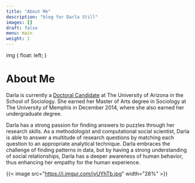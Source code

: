 ```yaml
---
title: "About Me"
description: "blog for Darla Still"
images: []
draft: false
menu: main
weight: 1
---
```

<html>
  img {
  float: left;
}
<head>
</head>
<body>

<h1>About Me</h1>

<p>Darla is currently a <a href="https://sociology.arizona.edu/user/darla-still">Doctoral Candidate</a> at The University of Arizona in the School of Sociology. She earned her Master of Arts degree in Sociology at The University of Memphis in December 2014, where she also earned her undergraduate degree.</p>

<p>Darla has a strong passion for finding answers to puzzles through her research skills. As a methodologist and computational social scientist, Darla is able to answer a multitude of research questions by matching each question to an appropriate analytical technique. Darla embraces the challenge of finding patterns in data, but by having a strong understanding of social relationships, Darla has a deeper awareness of human behavior, thus enhancing her empathy for the human experience. </p> 


{{< image src="https://i.imgur.com/iyUYhTb.jpg" width="28%" >}}
